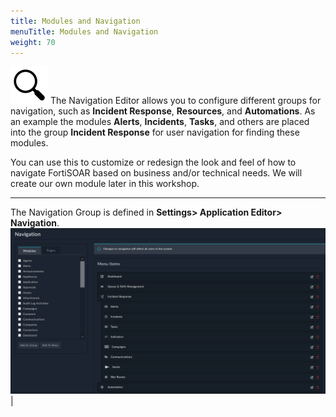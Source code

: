 ```yaml
---
title: Modules and Navigation
menuTitle: Modules and Navigation
weight: 70
---
```


![search_icon](mag_glass.svg)
The Navigation Editor allows you to configure different groups for navigation, such as **Incident Response**, **Resources**, and **Automations**. As an example the modules **Alerts**, **Incidents**, **Tasks**, and others are placed into the group **Incident Response** for user navigation for finding these modules.

You can use this to customize or redesign the look and feel of how to navigate FortiSOAR based on business and/or technical needs. We will create our own module later in this workshop.

---

The Navigation Group is defined in **Settings> Application Editor> Navigation**. ![Navigation Page](nav.png)|
